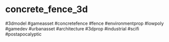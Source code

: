 # concrete_fence_3d
#3dmodel #gameasset #concretefence #fence #environmentprop #lowpoly #gamedev #urbanasset #architecture #3dprop #industrial #scifi #postapocalyptic
